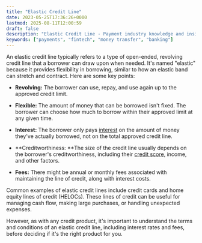 ```yaml
---
title: "Elastic Credit Line"
date: 2023-05-25T17:36:26+0000
lastmod: 2025-08-11T12:00:59
draft: false
description: "Elastic Credit Line - Payment industry knowledge and insights"
keywords: ["payments", "fintech", "money transfer", "banking"]
---
```


An elastic credit line typically refers to a type of open-ended, revolving credit line that a borrower can draw upon when needed. It's named "elastic" because it provides flexibility in borrowing, similar to how an elastic band can stretch and contract. Here are some key points:

- **Revolving:** The borrower can use, repay, and use again up to the approved credit limit.

- **Flexible:** The amount of money that can be borrowed isn't fixed. The borrower can choose how much to borrow within their approved limit at any given time.

- **Interest:** The borrower only pays [interest](https://faisalkhanllc.xyz/resources/payments-wiki/i/interest/) on the amount of money they've actually borrowed, not on the total approved credit line.

- **Creditworthiness: **The size of the credit line usually depends on the borrower's creditworthiness, including their [credit score](https://faisalkhanllc.xyz/resources/payments-wiki/c/credit-score/), income, and other factors.

- **Fees:** There might be annual or monthly fees associated with maintaining the line of credit, along with interest costs.

Common examples of elastic credit lines include credit cards and home equity lines of credit (HELOCs). These lines of credit can be useful for managing cash flow, making large purchases, or handling unexpected expenses.

However, as with any credit product, it's important to understand the terms and conditions of an elastic credit line, including interest rates and fees, before deciding if it's the right product for you.